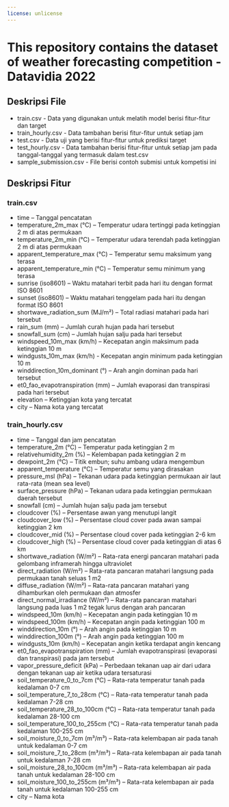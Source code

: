 ```yaml
---
license: unlicense
---
```

# This repository contains the dataset of weather forecasting competition - Datavidia 2022

## Deskripsi File
- train.csv - Data yang digunakan untuk melatih model berisi fitur-fitur dan target
- train_hourly.csv - Data tambahan berisi fitur-fitur untuk setiap jam
- test.csv - Data uji yang berisi fitur-fitur untuk prediksi target
- test_hourly.csv - Data tambahan berisi fitur-fitur untuk setiap jam pada tanggal-tanggal yang termasuk dalam test.csv
- sample_submission.csv - File berisi contoh submisi untuk kompetisi ini

## Deskripsi Fitur
### train.csv
- time – Tanggal pencatatan
- temperature_2m_max (°C) – Temperatur udara tertinggi pada ketinggian 2 m di atas permukaan
- temperature_2m_min (°C) – Temperatur udara terendah pada ketinggian 2 m di atas permukaan
- apparent_temperature_max (°C) – Temperatur semu maksimum yang terasa
- apparent_temperature_min (°C) – Temperatur semu minimum yang terasa
- sunrise (iso8601) – Waktu matahari terbit pada hari itu dengan format ISO 8601
- sunset (iso8601) – Waktu matahari tenggelam pada hari itu dengan format ISO 8601
- shortwave_radiation_sum (MJ/m²) – Total radiasi matahari pada hari tersebut
- rain_sum (mm) – Jumlah curah hujan pada hari tersebut
- snowfall_sum (cm) – Jumlah hujan salju pada hari tersebut
- windspeed_10m_max (km/h) – Kecepatan angin maksimum pada ketinggian 10 m
- windgusts_10m_max (km/h) - Kecepatan angin minimum pada ketinggian 10 m
- winddirection_10m_dominant (°) – Arah angin dominan pada hari tersebut
- et0_fao_evapotranspiration (mm) – Jumlah evaporasi dan transpirasi pada hari tersebut
- elevation – Ketinggian kota yang tercatat
- city – Nama kota yang tercatat

### train_hourly.csv
- time – Tanggal dan jam pencatatan
- temperature_2m (°C) – Temperatur pada ketinggian 2 m
- relativehumidity_2m (%) – Kelembapan pada ketinggian 2 m
- dewpoint_2m (°C) – Titik embun; suhu ambang udara mengembun
- apparent_temperature (°C) – Temperatur semu yang dirasakan
- pressure_msl (hPa) – Tekanan udara pada ketinggian permukaan air laut rata-rata (mean sea level)
- surface_pressure (hPa) – Tekanan udara pada ketinggian permukaan daerah tersebut
- snowfall (cm) – Jumlah hujan salju pada jam tersebut
- cloudcover (%) – Persentase awan yang menutupi langit
- cloudcover_low (%) – Persentase cloud cover pada awan sampai ketinggian 2 km
- cloudcover_mid (%) – Persentase cloud cover pada ketinggian 2-6 km
- cloudcover_high (%) – Persentase cloud cover pada ketinggian di atas 6 km
- shortwave_radiation (W/m²) – Rata-rata energi pancaran matahari pada gelombang inframerah hingga ultraviolet
- direct_radiation (W/m²) – Rata-rata pancaran matahari langsung pada permukaan tanah seluas 1 m2
- diffuse_radiation (W/m²) – Rata-rata pancaran matahari yang dihamburkan oleh permukaan dan atmosfer
- direct_normal_irradiance (W/m²) – Rata-rata pancaran matahari langsung pada luas 1 m2 tegak lurus dengan arah pancaran
- windspeed_10m (km/h) – Kecepatan angin pada ketinggian 10 m
- windspeed_100m (km/h) – Kecepatan angin pada ketinggian 100 m
- winddirection_10m (°) – Arah angin pada ketinggian 10 m
- winddirection_100m (°) – Arah angin pada ketinggian 100 m
- windgusts_10m (km/h) – Kecepatan angin ketika terdapat angin kencang
- et0_fao_evapotranspiration (mm) – Jumlah evapotranspirasi (evaporasi dan transpirasi) pada jam tersebut
- vapor_pressure_deficit (kPa) – Perbedaan tekanan uap air dari udara dengan tekanan uap air ketika udara tersaturasi
- soil_temperature_0_to_7cm (°C) – Rata-rata temperatur tanah pada kedalaman 0-7 cm
- soil_temperature_7_to_28cm (°C) – Rata-rata temperatur tanah pada kedalaman 7-28 cm
- soil_temperature_28_to_100cm (°C) – Rata-rata temperatur tanah pada kedalaman 28-100 cm
- soil_temperature_100_to_255cm (°C) – Rata-rata temperatur tanah pada kedalaman 100-255 cm
- soil_moisture_0_to_7cm (m³/m³) – Rata-rata kelembapan air pada tanah untuk kedalaman 0-7 cm
- soil_moisture_7_to_28cm (m³/m³) – Rata-rata kelembapan air pada tanah untuk kedalaman 7-28 cm
- soil_moisture_28_to_100cm (m³/m³) – Rata-rata kelembapan air pada tanah untuk kedalaman 28-100 cm
- soil_moisture_100_to_255cm (m³/m³) – Rata-rata kelembapan air pada tanah untuk kedalaman 100-255 cm
- city – Nama kota
